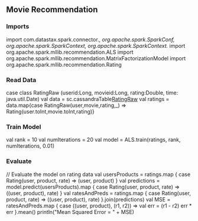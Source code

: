 ## Movie Recommendation

### Imports

import com.datastax.spark.connector._, org.apache.spark.SparkConf, org.apache.spark.SparkContext, org.apache.spark.SparkContext._
import org.apache.spark.mllib.recommendation.ALS
import org.apache.spark.mllib.recommendation.MatrixFactorizationModel
import org.apache.spark.mllib.recommendation.Rating

### Read Data
case class RatingRaw (userid:Long, movieid:Long, rating:Double, time: java.util.Date)
val data = sc.cassandraTable[RatingRaw]("movie","ratings_by_movie_4m")
val ratings = data.map{case RatingRaw(user,movie,rating,_) => Rating(user.toInt,movie.toInt,rating)}

### Train Model
val rank = 10
val numIterations = 20
val model = ALS.train(ratings, rank, numIterations, 0.01)


### Evaluate
// Evaluate the model on rating data
val usersProducts = ratings.map { case Rating(user, product, rate) =>
  (user, product)
}
val predictions = 
  model.predict(usersProducts).map { case Rating(user, product, rate) => 
    ((user, product), rate)
  }
val ratesAndPreds = ratings.map { case Rating(user, product, rate) => 
  ((user, product), rate)
}.join(predictions)
val MSE = ratesAndPreds.map { case ((user, product), (r1, r2)) => 
  val err = (r1 - r2)
  err * err
}.mean()
println("Mean Squared Error = " + MSE)